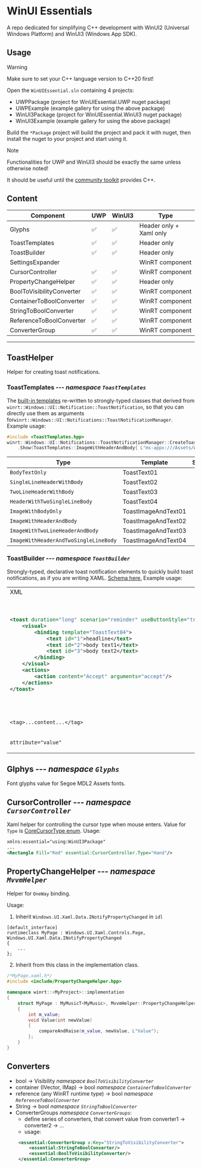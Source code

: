 # WinUI Essentials
A repo dedicated for simplifying C++ development with WinUI2 (Universal Windows Platform) and WinUI3 (Windows App SDK).

## Usage
> [!WARNING]
> Make sure to set your C++ language version to C++20 first!

Open the `WinUIEssential.sln` containing 4 projects:
- UWPPackage (project for WinUIEssential.UWP nuget package)
- UWPExample (example gallery for using the above package)
- WinUI3Package (project for WinUIEssential.WinUI3 nuget package)
- WinUI3Example (example gallery for using the above package)

Build the `*Package` project will build the project and pack it with nuget, then install the nuget to your project and start using it.

> [!NOTE]
> Functionalities for UWP and WinUI3 should be exactly the same unless otherwise noted!

It should be useful until the [community toolkit](https://github.com/CommunityToolkit/WindowsCommunityToolkit) provides C++.

## Content
|Component|UWP|WinUI3|Type|
|--|--|--|--|
|Glyphs| :white_check_mark: | :white_check_mark: | Header only + Xaml only
|ToastTemplates| :white_check_mark: | :white_check_mark: | Header only
|ToastBuilder | :white_check_mark: | :white_check_mark: | Header only
|SettingsExpander |  |  | WinRT component
|CursorController | :white_check_mark: | :white_check_mark: | WinRT component
|PropertyChangeHelper | :white_check_mark: | :white_check_mark: | Header only
|BoolToVisibilityConverter | :white_check_mark: | :white_check_mark: | WinRT component
|ContainerToBoolConverter | :white_check_mark: | :white_check_mark: | WinRT component
|StringToBoolConverter | :white_check_mark: | :white_check_mark: | WinRT component
|ReferenceToBoolConverter | :white_check_mark: | :white_check_mark: | WinRT component
|ConverterGroup | :white_check_mark: | :white_check_mark: | WinRT component

---
## ToastHelper
Helper for creating toast notifications.

### ToastTemplates --- *namespace `ToastTemplates`*
The [built-in templates](https://learn.microsoft.com/en-us/uwp/api/windows.ui.notifications.toasttemplatetype?view=winrt-22621) re-written to strongly-typed classes that derived from `winrt::Windows::UI::Notification::ToastNotification`, so that you can directly use them as arguments for`winrt::Windows::UI::Notifications::ToastNotificationManager`. Example usage:
```cpp
#include <ToastTemplates.hpp>
winrt::Windows::UI::Notifications::ToastNotificationManager::CreateToastNotifier()
    .Show(ToastTemplates::ImageWithHeaderAndBody{ L"ms-appx:///Assets/Windows 11.png", L"Header", L"body" });
```

|Type|Template|Sample|
|--|--|--|
|`BodyTextOnly`|ToastText01|
|`SingleLineHeaderWithBody`|ToastText02|
|`TwoLineHeaderWithBody`|ToastText03|
|`HeaderWithTwoSingleLineBody`|ToastText04|
|`ImageWithBodyOnly`|ToastImageAndText01|
|`ImageWithHeaderAndBody`|ToastImageAndText02|
|`ImageWithTwoLineHeaderAndBody`|ToastImageAndText03|
|`ImageWithHeaderAndTwoSingleLineBody`|ToastImageAndText04|

### ToastBuilder --- *namespace `ToastBuilder`*
Strongly-typed, declarative toast notification elements to quickly build toast notifications, as if you are writing XAML. [Schema here.](https://learn.microsoft.com/en-us/uwp/schemas/tiles/toastschema/root-elements) 
Example usage:
<table>
<tr>
    <td>XML</td> <td>C++</td>
<tr>
<tr>
<td>

```xml
<toast duration="long" scenario="reminder" useButtonStyle="true">
    <visual>
        <binding template="ToastText04">
            <text id="1">headline</text>
            <text id="2">body text1</text>
            <text id="3">body text2</text>
        </binding>
    </visual>
    <actions>
        <action content="Accept" arguments="accept"/>
    </actions>
</toast>
```
</td>
<td>

```cpp
Toast().Duration(Long).Scenario(Reminder).UseButtonStyle(true)
(
    Visual()
    (
        Binding().Template(L"ToastText04")
        (
            Text().Id(1)(L"headline"),
            Text().Id(2)(L"body text1"),
            Text().Id(3)(L"body text2")
        )
    ),
    Actions()
    (
        Action().Content(L"Accept").Arguments(L"accept")
    )
)
```

</td>
</tr>
<tr>
<td>

`<tag>...content...</tag>`

</td>
<td>

`Tag()(...content...)`

</td>
</tr>
<tr>
<td>

`attribute="value"`

</td>
<td>

`.Attribute(value)`

</td>
</tr>
<table>

## Glphys --- *namespace `Glyphs`*
Font glyphs value for Segoe MDL2 Assets fonts.

## CursorController --- *namespace `CursorController`*
Xaml helper for controlling the cursor type when mouse enters. 
Value for `Type` is [CoreCursorType enum](https://learn.microsoft.com/en-us/uwp/api/windows.ui.core.corecursortype?view=winrt-22621). Usage:
```xml
xmlns:essential="using:WinUI3Package"
...
<Rectangle Fill="Red" essential:CursorController.Type="Hand"/>
```

## PropertyChangeHelper --- *namespace `MvvmHelper`*
Helper for `OneWay` binding.

Usage: 
1. Inherit `Windows.UI.Xaml.Data.INotifyPropertyChanged` in `idl`
```
[default_interface]
runtimeclass MyPage : Windows.UI.Xaml.Controls.Page, Windows.UI.Xaml.Data.INotifyPropertyChanged
{
    ...
};
```

2. Inherit from this class in the implementation class.
```cpp
/*MyPage.xaml.h*/
#include <include/PropertyChangeHelper.hpp>

namespace winrt::<MyProject>::implementation
{
    struct MyPage : MyMusicT<MyMusic>, MvvmHelper::PropertyChangeHelper<MyMusic>
    {
        int m_value;
        void Value(int newValue)
        {
            compareAndRaise(m_value, newValue, L"Value");
        };
    }
}
```

## Converters
- bool -> Visibility *namespace `BoolToVisibilityConverter`*
- container (IVector, IMap) -> bool *namespace `ContainerToBoolConverter`*
- reference (any WinRT runtime type) -> bool *namespace `ReferenceToBoolConverter`*
- String -> bool *namespace `StringToBoolConverter`*
- ConverterGroups *namespace `ConverterGroups`*:
  + define series of converters, that convert value from converter1 -> converter2 -> ...
  + usage:
  ```xml
   <essential:ConverterGroup x:Key="StringToVisibilityConverter">
       <essential:StringToBoolConverter/>
       <essential:BoolToVisibilityConverter/>
   </essential:ConverterGroup>
  ```

